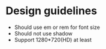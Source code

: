 Design guidelines
====

* Should use em or rem for font size
* Should not use shadow
* Support 1280*720(HD) at least
